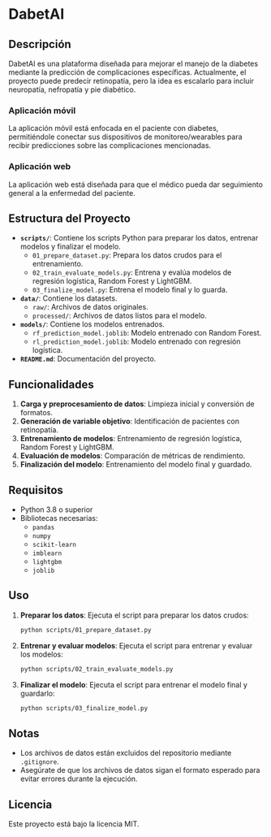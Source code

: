 # DabetAI

## Descripción

DabetAI es una plataforma diseñada para mejorar el manejo de la diabetes mediante la predicción de complicaciones específicas. Actualmente, el proyecto puede predecir retinopatía, pero la idea es escalarlo para incluir neuropatía, nefropatía y pie diabético.

### Aplicación móvil

La aplicación móvil está enfocada en el paciente con diabetes, permitiéndole conectar sus dispositivos de monitoreo/wearables para recibir predicciones sobre las complicaciones mencionadas.

### Aplicación web

La aplicación web está diseñada para que el médico pueda dar seguimiento general a la enfermedad del paciente.

## Estructura del Proyecto

- **`scripts/`**: Contiene los scripts Python para preparar los datos, entrenar modelos y finalizar el modelo.
  - `01_prepare_dataset.py`: Prepara los datos crudos para el entrenamiento.
  - `02_train_evaluate_models.py`: Entrena y evalúa modelos de regresión logística, Random Forest y LightGBM.
  - `03_finalize_model.py`: Entrena el modelo final y lo guarda.
- **`data/`**: Contiene los datasets.
  - `raw/`: Archivos de datos originales.
  - `processed/`: Archivos de datos listos para el modelo.
- **`models/`**: Contiene los modelos entrenados.
  - `rf_prediction_model.joblib`: Modelo entrenado con Random Forest.
  - `rl_prediction_model.joblib`: Modelo entrenado con regresión logística.
- **`README.md`**: Documentación del proyecto.

## Funcionalidades

1. **Carga y preprocesamiento de datos**: Limpieza inicial y conversión de formatos.
2. **Generación de variable objetivo**: Identificación de pacientes con retinopatía.
3. **Entrenamiento de modelos**: Entrenamiento de regresión logística, Random Forest y LightGBM.
4. **Evaluación de modelos**: Comparación de métricas de rendimiento.
5. **Finalización del modelo**: Entrenamiento del modelo final y guardado.

## Requisitos

- Python 3.8 o superior
- Bibliotecas necesarias:
  - `pandas`
  - `numpy`
  - `scikit-learn`
  - `imblearn`
  - `lightgbm`
  - `joblib`

## Uso

1. **Preparar los datos**:
   Ejecuta el script para preparar los datos crudos:

   ```bash
   python scripts/01_prepare_dataset.py
   ```

2. **Entrenar y evaluar modelos**:
   Ejecuta el script para entrenar y evaluar los modelos:

   ```bash
   python scripts/02_train_evaluate_models.py
   ```

3. **Finalizar el modelo**:
   Ejecuta el script para entrenar el modelo final y guardarlo:
   ```bash
   python scripts/03_finalize_model.py
   ```

## Notas

- Los archivos de datos están excluidos del repositorio mediante `.gitignore`.
- Asegúrate de que los archivos de datos sigan el formato esperado para evitar errores durante la ejecución.

## Licencia

Este proyecto está bajo la licencia MIT.

